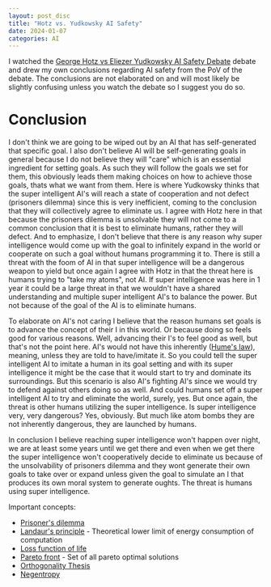 ```yaml
---
layout: post_disc
title: "Hotz vs. Yudkowsky AI Safety"
date: 2024-01-07
categories: AI
---
```


I watched the [George Hotz vs Eliezer Yudkowsky AI Safety Debate](https://www.youtube.com/watch?v=6yQEA18C-XI) debate and drew my own conclusions regarding AI safety from the PoV of the debate. The conclusions are not elaborated on and will most likely be slightly confusing unless you watch the debate so I suggest you do so.

# Conclusion

I don't think we are going to be wiped out by an AI that has self-generated that specific goal. I also don't believe AI will be self-generating goals in general because I do not believe they will "care" which is an essential ingredient for setting goals. As such they will follow the goals we set for them, this obviously leads them making choices on how to achieve those goals, thats what we want from them. Here is where Yudkowsky thinks that the super intelligent AI's will reach a state of cooperation and not defect (prisoners dilemma) since this is very inefficient, coming to the conclusion that they will collectively agree to eliminate us. I agree with Hotz here in that because the prisoners dilemma is unsolvable they will not come to a common conclusion that it is best to eliminate humans, rather they will defect. And to emphasize, I don't believe that there is any reason why super intelligence would come up with the goal to infinitely expand in the world or cooperate on such a goal without humans programming it to. There is still a threat with the foom of AI in that super intelligence will be a dangerous weapon to yield but once again I agree with Hotz in that the threat here is humans trying to "take my atoms", not AI. If super intelligence was here in 1 year it could be a large threat in that we wouldn't have a shared understanding and multiple super intelligent AI's to balance the power. But not because of the goal of the AI is to eliminate humans.

To elaborate on AI's not caring I believe that the reason humans set goals is to advance the concept of their I in this world. Or because doing so feels good for various reasons. Well, advancing their I's to feel good as well, but that's not the point here. AI's would not have this inherently ([Hume's law](https://en.wikipedia.org/wiki/Is%E2%80%93ought_problem)), meaning, unless they are told to have/imitate it. So you could tell the super intelligent AI to imitate a human in its goal setting and with its super intelligence it might be the case that it would start to try and dominate its surroundings. But this scenario is also AI's fighting AI's since we would try to defend against others doing so as well. And could humans set off a super intelligent AI to try and eliminate the world, surely, yes. But once again, the threat is other humans utilizing the super intelligence. Is super intelligence very, very dangerous? Yes, obviously. But much like atom bombs they are not inherently dangerous, they are launched by humans.

In conclusion I believe reaching super intelligence won't happen over night, we are at least some years until we get there and even when we get there the super intelligence won't cooperatively decide to eliminate us because of the unsolvability of prisoners dilemma and they wont generate their own goals to take over or expand unless given the goal to simulate an I that produces its own moral system to generate oughts. The threat is humans using super intelligence.

Important concepts:

-   [Prisoner's dilemma](https://en.wikipedia.org/wiki/Prisoner%27s_dilemma)
-   [Landaur's principle](https://en.wikipedia.org/wiki/Landauer%27s_principle) - Theoretical lower limit of energy consumption of computation
-   [Loss function of life](https://en.wikipedia.org/wiki/Inclusive_fitness)
-   [Pareto front](https://en.wikipedia.org/wiki/Pareto_front) - Set of all pareto optimal solutions
-   [Orthogonality Thesis](https://www.youtube.com/watch?v=hEUO6pjwFOo)
-   [Negentropy](https://en.wikipedia.org/wiki/Negentropy)
